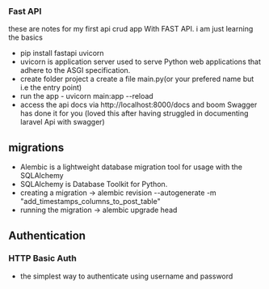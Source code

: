 ### Fast API 
these are notes for my first api crud app With FAST API. i am just learning the basics

-  pip install fastapi uvicorn 
-  uvicorn is application server used to serve Python web applications that adhere to the ASGI specification.
-  create folder project a create a file main.py(or your prefered name but i.e the entry point) 
-  run the app - uvicorn main:app --reload 
-  access the api  docs via http://localhost:8000/docs and boom Swagger has done it for you (loved this after having     struggled in documenting laravel Api with swagger)



## migrations

- Alembic is a lightweight database migration tool for usage with the SQLAlchemy
- SQLAlchemy is Database Toolkit for Python.
- creating a migration ->  alembic revision --autogenerate -m "add_timestamps_columns_to_post_table"
- running the migration -> alembic upgrade head


## Authentication
### HTTP Basic Auth
- the simplest way to authenticate using username and password
